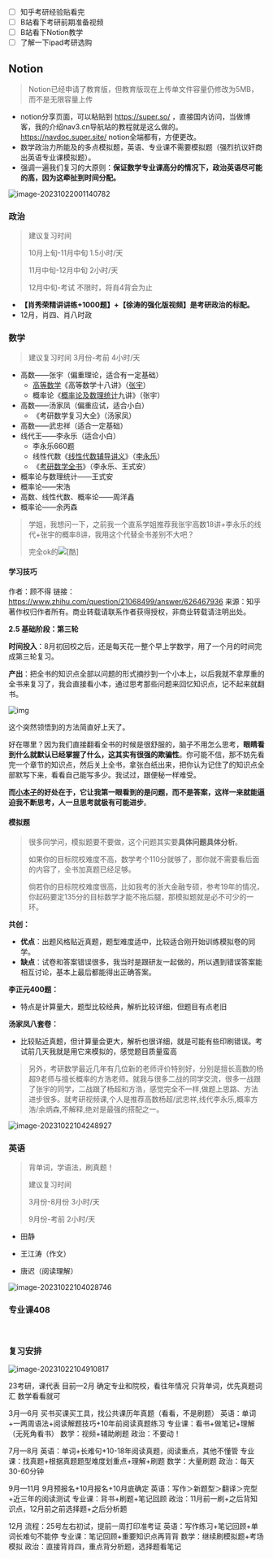 - [ ] 知乎考研经验贴看完
- [ ] B站看下考研前期准备视频
- [ ] B站看下Notion教学
- [ ] 了解一下ipad考研选购

## Notion

> Notion已经申请了教育版，但教育版现在上传单文件容量仍修改为5MB，而不是无限容量上传

- notion分享页面，可以粘贴到 https://super.so/ ，直接国内访问，当做博客，我的介绍nav3.cn导航站的教程就是这么做的。https://navdoc.super.site/ notion全端都有，方便更改。
- 数学政治力所能及的多点模拟题，英语、专业课不需要模拟题（强烈抗议奸商出英语专业课模拟题）。
- 强调一遍我们复习的大原则：**保证数学专业课高分的情况下，政治英语尽可能的高，因为这牵扯到时间分配。**

![image-20231022001140782](10月21日.assets/image-20231022001140782.png)

### 政治

>  建议复习时间 
>
> 10月上旬-11月中旬 1.5小时/天
>
> 11月中旬-12月中旬 2小时/天
>
> 12月中旬-考试 不限时，将肖4背会为止

- **【肖秀荣精讲讲练+1000题】+【徐涛的强化版视频】是考研政治的标配。**
- 12月，肖四、肖八时政

### 数学

> 建议复习时间 3月份-考前 4小时/天

- 高数——张宇（偏重理论，适合有一定基础）
  - [高等数学](https://www.zhihu.com/search?q=高等数学&search_source=Entity&hybrid_search_source=Entity&hybrid_search_extra={"sourceType"%3A"answer"%2C"sourceId"%3A147832682})《高等数学十八讲》（[张宇](https://www.zhihu.com/search?q=张宇&search_source=Entity&hybrid_search_source=Entity&hybrid_search_extra={"sourceType"%3A"answer"%2C"sourceId"%3A147832682})）
  - 概率论《[概率论及数理统计](https://www.zhihu.com/search?q=概率论及数理统计&search_source=Entity&hybrid_search_source=Entity&hybrid_search_extra={"sourceType"%3A"answer"%2C"sourceId"%3A147832682})九讲》（张宇）
- 高数——汤家凤（偏重应试，适合小白）
  - 《考研数学复习大全》（汤家凤）
- 高数——武忠祥（适合一定基础）
- 线代王——李永乐（适合小白）
  - 李永乐660题
  - 线性代数《[线性代数辅导讲义](https://www.zhihu.com/search?q=线性代数辅导讲义&search_source=Entity&hybrid_search_source=Entity&hybrid_search_extra={"sourceType"%3A"answer"%2C"sourceId"%3A147832682})》（[李永乐](https://www.zhihu.com/search?q=李永乐&search_source=Entity&hybrid_search_source=Entity&hybrid_search_extra={"sourceType"%3A"answer"%2C"sourceId"%3A147832682})）
  - 《[考研数学全书](https://www.zhihu.com/search?q=考研数学全书&search_source=Entity&hybrid_search_source=Entity&hybrid_search_extra={"sourceType"%3A"answer"%2C"sourceId"%3A147832682})》（李永乐、王式安）
- 概率论与数理统计——王式安
- 概率论——宋浩
- 高数、线性代数、概率论——周洋鑫
- 概率论——余丙森

> 学姐，我想问一下，之前我一个直系学姐推荐我张宇高数18讲+李永乐的线代+张宇的概率8讲，我用这个代替全书差别不大吧？
>
> 完全ok的![[酷]](https://pic4.zhimg.com/v2-c96dd18b15beb196b2daba95d26d9b1c.png)

#### 学习技巧

作者：顾不得
链接：https://www.zhihu.com/question/21068499/answer/626467936
来源：知乎
著作权归作者所有。商业转载请联系作者获得授权，非商业转载请注明出处。

**2.5 基础阶段：第三轮**

**时间投入**：8月初回校之后，还是每天花一整个早上学数学，用了一个月的时间完成第三轮复习。

**产出**：把全书的知识点全部以问题的形式摘抄到一个小本上，以后我就不拿厚重的全书来复习了，我会直接看小本，通过思考那些问题来回忆知识点，记不起来就翻书。

![img](https://pic1.zhimg.com/80/v2-c4427e7d1b09e6834b2a6603c0e5fae5_720w.webp?source=2c26e567)

这个突然领悟到的方法简直好上天了。

好在哪里？因为我们直接翻看全书的时候是很舒服的，脑子不用怎么思考，**眼睛看到什么就默认已经掌握了什么，这其实有很强的欺骗性**。你可能不信，那不妨先看完一个章节的知识点，然后关上全书，拿张白纸出来，把你认为记住了的知识点全部默写下来，看看自己能写多少。我试过，跟便秘一样难受。

**而[小本子](https://www.zhihu.com/search?q=小本子&search_source=Entity&hybrid_search_source=Entity&hybrid_search_extra={"sourceType"%3A"answer"%2C"sourceId"%3A626467936})的好处在于，它让我第一眼看到的是问题，而不是答案，这样一来就能逼迫我不断思考，人一旦思考就极有可能进步**。

#### 模拟题

> 很多同学问，模拟题要不要做，这个问题其实要**具体问题具体分析**。
>
> 如果你的目标院校难度不高，数学考个110分就够了，那你就不需要看后面的内容了，全书加真题已经足够。
>
> 倘若你的目标院校难度很高，比如我考的浙大金融专硕，参考19年的情况，你起码要定135分的目标数学才能不拖后腿，那模拟题就是必不可少的一环。

**共创：**

- **优点**：出题风格贴近真题，题型难度适中，比较适合刚开始训练模拟卷的同学。
- **缺点**：试卷和答案错误很多，我当时是跟研友一起做的，所以遇到错误答案能相互讨论，基本上最后都能得出正确答案。

**李正元400题：**

- 特点是计算量大，题型比较经典，解析比较详细，但题目有点老旧

**汤家凤八套卷：**

- 比较贴近真题，但计算量会更大，解析也很详细，就是可能有些印刷错误。考试前几天我就是用它来模拟的，感觉题目质量蛮高

> 另外，考研数学最近几年有几位新的老师评价特别好，分别是擅长高数的杨超9老师与擅长概率的方浩老师。就我与很多二战的同学交流，很多一战跟了张宇的同学，二战跟了杨超和方浩，感觉完全不一样,做题上思路、方法进步很多。就考研视频课,个人是推荐高数杨超/武忠祥,线代李永乐,概率方浩/余炳森,不解释,绝对是最强的搭配之一。

![image-20231022104248927](10月21日.assets/image-20231022104248927.png)

### 英语

> 背单词，学语法，刷真题！
>
> 建议复习时间
>
> 3月份-8月份 3小时/天
>
> 9月份-考前 2小时/天

- 田静

- 王江涛（作文）
- 唐迟（阅读理解）

![image-20231022104028746](10月21日.assets/image-20231022104028746.png)

### 专业课408

​	

### 复习安排

![image-20231022104910817](10月21日.assets/image-20231022104910817.png)

23考研，课代表
目前—2月
‌确定专业和院校，看往年情况
‌只背单词，优先真题词汇
‌数学看看就可

3月—6月
‌买书买课买工具，找公共课历年真题（看看，不是刷题）
‌英语：单词+一两周语法+阅读解题技巧+10年前阅读真题练习
‌专业课：看书+做笔记+理解（无死角看书）
‌数学：视频+辅助刷题
‌政治：不要动！

7月—8月
‌英语：单词+长难句+10-18年阅读真题，阅读重点，其他不懂管
‌专业课：找真题+根据真题题型难度划重点+理解+刷题
‌数学：大量刷题
‌政治：每天30-60分钟

9月—11月
‌9月预报名+10月报名+10月底确定
‌英语：写作＞新题型＞翻译＞完型+近三年的阅读测试
‌专业课：背书+刷题+笔记回顾
‌政治：11月前一刷+之后背知识点，12月前之前选择题+之后分析题

12月
‌流程：25号左右初试，提前一周打印准考证
英语：写作练习+笔记回顾+单词长难句不能停
‌专业课：笔记回顾+重要知识点再背背
‌数学：继续刷模拟题+考场模拟
‌政治：直接背肖四，重点背分析题，选择题看笔记